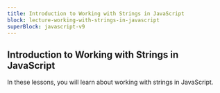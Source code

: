 ```yaml
---
title: Introduction to Working with Strings in JavaScript
block: lecture-working-with-strings-in-javascript
superBlock: javascript-v9
---
```


## Introduction to Working with Strings in JavaScript

In these lessons, you will learn about working with strings in JavaScript.
